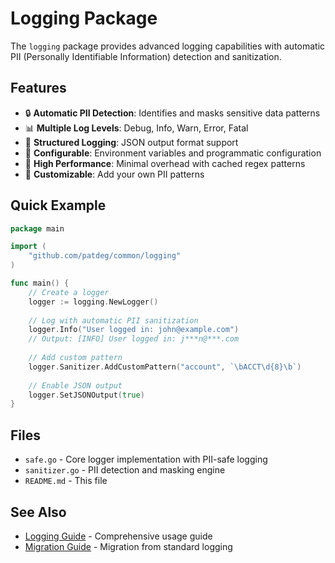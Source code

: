 # Logging Package

The `logging` package provides advanced logging capabilities with automatic PII (Personally Identifiable Information) detection and sanitization.

## Features

- 🔒 **Automatic PII Detection**: Identifies and masks sensitive data patterns
- 📊 **Multiple Log Levels**: Debug, Info, Warn, Error, Fatal
- 🎯 **Structured Logging**: JSON output format support
- 🔧 **Configurable**: Environment variables and programmatic configuration
- 🚀 **High Performance**: Minimal overhead with cached regex patterns
- 🎨 **Customizable**: Add your own PII patterns

## Quick Example

```go
package main

import (
    "github.com/patdeg/common/logging"
)

func main() {
    // Create a logger
    logger := logging.NewLogger()
    
    // Log with automatic PII sanitization
    logger.Info("User logged in: john@example.com")
    // Output: [INFO] User logged in: j***n@***.com
    
    // Add custom pattern
    logger.Sanitizer.AddCustomPattern("account", `\bACCT\d{8}\b`)
    
    // Enable JSON output
    logger.SetJSONOutput(true)
}
```

## Files

- `safe.go` - Core logger implementation with PII-safe logging
- `sanitizer.go` - PII detection and masking engine
- `README.md` - This file

## See Also

- [Logging Guide](../docs/LOGGING_GUIDE.md) - Comprehensive usage guide
- [Migration Guide](../docs/LOGGING_MIGRATION.md) - Migration from standard logging